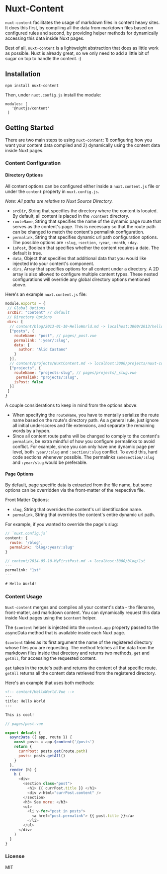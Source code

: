 # Nuxt-Content

`nuxt-content` facilitates the usage of markdown files in content heavy sites.
It does this first, by compiling all the data from markdown files based on configured rules and second, by providing helper methods for dynamically accessing this data inside Nuxt pages.

Best of all, `nuxt-content` is a lightweight abstraction that does as little work as possible. Nuxt is already great, so we only need to add a little bit of sugar on top to handle the content. :)

## Installation

```
npm install nuxt-content

```

Then, under `nuxt.config.js` install the module:

```
modules: [
   '@nuxtjs/content'
 ]
```

## Getting Started

There are two main steps to using `nuxt-content`: 1) configuring how you want your content data compiled and 2) dynamically using the content data inside Nuxt pages.

### Content Configuration

#### Directory Options

All content options can be configured either inside a `nuxt.content.js` file or under the `content` property in `nuxt.config.js`.

*Note: All paths are relative to Nuxt Source Directory.*

- `srcDir`, String that specifies the directory where the content is located. By default, all content is placed in the `/content` directory.
- `routeName`, String that specifies the name of the dynamic page route that serves as the content's page. This is necessary so that the route path can be changed to match the content's permalink configuration.
- `permalink`, String that specifies dynamic url path configuration options. The possible options are `:slug`, `:section`, `:year`, `:month`, `:day`.
- `isPost`, Boolean that specifies whether the content requires a date. The default is true.
- `data`, Object that specifies that additional data that you would like injected into your content's component.
- `dirs`, Array that specifies options for all content under a directory. A 2D array is also allowed to configure multiple content types. These nested configurations will override any global directory options mentioned above.

Here's an example `nuxt.content.js` file:

```js
module.exports = {
 // Global Options
 srcDir: "content" // default
 // Directory Options
 dirs: [
  // content/blog/2013-01-10-HelloWorld.md -> localhost:3000/2013/hello-world
  ["posts", {
    routeName: "post", // pages/_post.vue
    permalink: ':year/:slug',
    data: {
      author: "Alid Castano"
    }
  }],
  // content/projects/NuxtContent.md -> localhost:3000/projects/nuxt-content
  ["projects", {
    routeName: "projects-slug", // pages/projects/_slug.vue
     permalink: "projects/:slug",
    isPost: false
  }]
 ]
}

```

A couple considerations to keep in mind from the options above:

- When specifying the `routeName`, you have to mentally serialize the route name based on the route's directory path. As a general rule, just ignore all initial underscores and file extensions, and separate the remaining words by a hypen.
- Since all content route paths will be changed to comply to the content's `permalink`, be extra mindful of how you configure permalinks to avoid conflict. For example, since you can only have one dynamic page per level, both `:year/:slug` and `:section/:slug` conflict. To avoid this, hard code sections whenever possible. The permalinks `someSection/:slug` and `:year/slug` would be preferable.


#### Page Options

By default, page specific data is extracted from the file name, but some options can be overridden via the front-matter of the respective file.

Front Matter Options:
  -  `slug`, String that overrides the content's url identification name.
  - `permalink`, String that overrides the content's entire dynamic url path.

For example, if you wanted to override the page's slug:

```js
// `nuxt.config.js`
content: {
  route: '/blog',
  permalink: 'blog/:year/:slug'
}

// content/2014-05-10-MyFirstPost.md -> localhost:3000/blog/1st
---
permalink: "1st"
---

# Hello World!

```

### Content Usage

`Nuxt-content` merges and compiles all your content's data - the filename, front-matter, and markdown content. You can dynamically request this data inside Nuxt pages using the `$content` helper.

The `$content` helper is injected into the `context.app` property passed to the asyncData method that is available inside each Nuxt page.

`$content` takes as its first argument the name of the registered directory whose files you are requesting. The method fetches all the data from the markdown files inside that directory and returns two methods, `get` and `getAll`, for accessing the requested content.

 `get` takes in the route's path and returns the content of that specific route. `getAll` returns all the content data retrieved from the registered directory.

Here's an example that uses both methods:

```md
<!-- content/HelloWorld.Vue -->
---
title: Hello World
---

This is cool!

```

```js
// pages/post.vue

export default {
  asyncData ({ app, route }) {
    const posts = app.$content('/posts')
    return {
      currPost: posts.get(route.path)
      posts: posts.getAll()
    }
  },
  render (h) {
    h (
      <div>
        <section class="post">
          <h1> {{ currPost.title }} </h1>
          <div v-html="currPost.content" />
        </section>
        <h3> See more: </h3>
        <ul>
          <li v-for="post in posts">
            <a href="post.permalink"> {{ post.title }}</a>
          </li>
        </ul>
      </div>
    )
  }
}

```
### License

MIT
